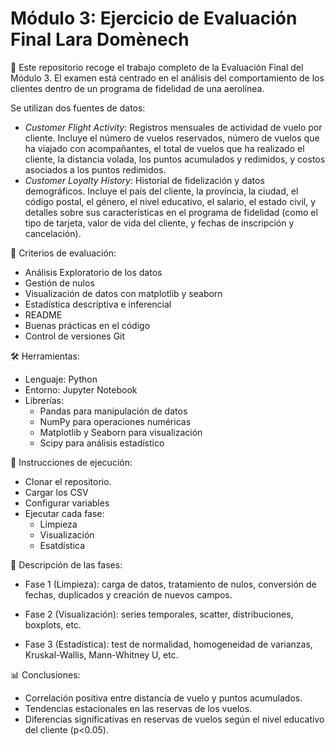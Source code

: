 # Módulo 3: Ejercicio de Evaluación Final Lara Domènech

📖 Este repositorio recoge el trabajo completo de la Evaluación Final del Módulo 3. El examen está centrado en el análisis del comportamiento de los clientes dentro de un programa de fidelidad de una aerolínea.

Se utilizan dos fuentes de datos:
  - *Customer Flight Activity*: Registros mensuales de actividad de vuelo por cliente. Incluye el número de vuelos reservados, número de vuelos que ha viajado con acompañantes, el total de vuelos que ha realizado el cliente, la distancia volada, los puntos acumulados y       redimidos, y costos asociados a los puntos redimidos.
  - *Customer Loyalty History*: Historial de fidelización y datos demográficos. Incluye el país del cliente, la província, la ciudad, el código postal, el género, el nivel educativo, el salario, el estado civil, y detalles sobre sus características en el programa de          fidelidad (como el tipo de tarjeta, valor de vida del cliente, y fechas de inscripción y cancelación).

🧪 Criterios de evaluación:

  - Análisis Exploratorio de los datos
  - Gestión de nulos
  - Visualización de datos con matplotlib y seaborn
  - Estadística descriptiva e inferencial
  - README
  - Buenas prácticas en el código
  - Control de versiones Git

🛠️ Herramientas:
  - Lenguaje: Python
  - Entorno: Jupyter Notebook
  - Librerías:
      - Pandas para manipulación de datos
      - NumPy para operaciones numéricas
      - Matplotlib y Seaborn para visualización
      - Scipy para análisis estadístico

🚀 Instrucciones de ejecución:
  - Clonar el repositorio.
  - Cargar los CSV
  - Configurar variables
  - Ejecutar cada fase:
      - Limpieza
      - Visualización
      - Esatdística

📝 Descripción de las fases:

  - Fase 1 (Limpieza): carga de datos, tratamiento de nulos, conversión de fechas, duplicados y creación de nuevos campos.

  - Fase 2 (Visualización): series temporales, scatter, distribuciones, boxplots, etc.

  - Fase 3 (Estadística): test de normalidad, homogeneidad de varianzas, Kruskal-Wallis, Mann-Whitney U, etc.

📊 Conclusiones:

  - Correlación positiva entre distancia de vuelo y puntos acumulados.
  - Tendencias estacionales en las reservas de los vuelos.
  - Diferencias significativas en reservas de vuelos según el nivel educativo del cliente (p<0.05).
